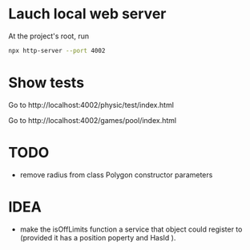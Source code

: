 # Lauch local web server

At the project's root, run

```bash
npx http-server --port 4002
```

# Show tests

Go to http://localhost:4002/physic/test/index.html

Go to http://localhost:4002/games/pool/index.html

# TODO
- remove radius from  class Polygon constructor parameters

# IDEA
- make the isOffLimits function a service that object could register to (provided it has a position poperty and HasId ).
